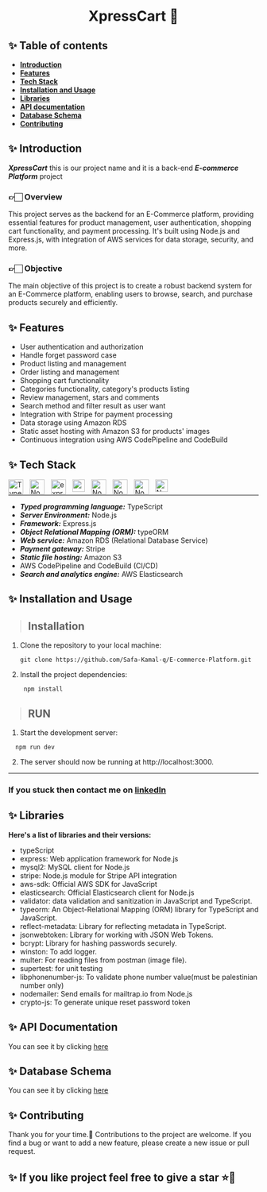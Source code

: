 <h1 align="center">XpressCart 🛒</h1>

## ✨️ Table of contents
- **[Introduction](https://github.com/Safa-Kamal-q/E-commerce-Platform#%EF%B8%8F-introduction)**
- **[Features](https://github.com/Safa-Kamal-q/E-commerce-Platform#%EF%B8%8F-features)**
- **[Tech Stack](https://github.com/Safa-Kamal-q/E-commerce-Platform#%EF%B8%8F-tech-stack)**
- **[Installation and Usage](https://github.com/Safa-Kamal-q/E-commerce-Platform#%EF%B8%8F-installation-and-usage)**
- **[Libraries](https://github.com/Safa-Kamal-q/E-commerce-Platform#%EF%B8%8F-libraries)**
- **[API documentation](https://github.com/Safa-Kamal-q/E-commerce-Platform#%EF%B8%8F-api-documentation)**
- **[Database Schema](https://github.com/Safa-Kamal-q/E-commerce-Platform#%EF%B8%8F-database-schema)**
- **[Contributing](https://github.com/Safa-Kamal-q/E-commerce-Platform#%EF%B8%8F-contributing)**


## ✨️ Introduction
***XpressCart*** this is our project name and it is a back-end ***E-commerce Platform*** project

### 👉🏻 Overview 

This project serves as the backend for an E-Commerce platform, providing essential features for product management, user authentication, shopping cart functionality, and payment processing. It's built using Node.js and Express.js, with integration of AWS services for data storage, security, and more.

### 👉🏻 Objective

The main objective of this project is to create a robust backend system for an E-Commerce platform, enabling users to browse, search, and purchase products securely and efficiently.

## ✨️ Features

- User authentication and authorization
- Handle forget password case
- Product listing and management
- Order listing and management
- Shopping cart functionality
- Categories functionality, category's products listing
- Review management, stars and comments
- Search method and filter result as user want
- Integration with Stripe for payment processing
- Data storage using Amazon RDS
- Static asset hosting with Amazon S3 for products' images
- Continuous integration using AWS CodePipeline and CodeBuild


## ✨️ Tech Stack

<img align="left" alt="TypeScript" width="30px" style="padding-right:10px;" src="https://cdn.jsdelivr.net/gh/devicons/devicon/icons/typescript/typescript-plain.svg" />
<img align="left" alt="NodeJS" width="30px" style="padding-right:10px;" src="https://cdn.jsdelivr.net/gh/devicons/devicon/icons/nodejs/nodejs-original.svg" />
<img align="left" alt="expressJS" width="30px" style="padding-right:10px;" src="https://ajeetchaulagain.com/static/7cb4af597964b0911fe71cb2f8148d64/87351/express-js.png" />
<img align="left" alt="amazon RDS" width="25px" style="padding-right:10px;" src="https://static-00.iconduck.com/assets.00/aws-rds-icon-454x512-53t9ho5u.png" />
<img align="left" alt="NodeJS" width="30px" style="padding-right:10px;" src="https://user-images.githubusercontent.com/62142146/208088732-e168fd64-3e48-4f48-b14d-9d91fa7d99f6.svg" />
<img align="left" alt="NodeJS" width="30px" style="padding-right:10px;" src="https://cdn.iconscout.com/icon/free/png-256/free-stripe-2-498440.png?f=webp" />
<img align="left" alt="NodeJS" width="30px" style="padding-right:10px;" src="https://www.gliffy.com/sites/default/files/image/2020-06/Amazon-Simple-Storage-Service-S3_Bucket-with-Objects_dark-bg.png" />
<img align="left" alt="NodeJS" width="25px" style="padding-right:10px;" src="https://symbols.getvecta.com/stencil_5/10_aws-elastic-search.23cf6ed447.svg" />
<br     />
  
-----
- ***Typed programming language:*** TypeScript
- ***Server Environment:*** Node.js 
- ***Framework:*** Express.js
- ***Object Relational Mapping (ORM):*** typeORM
- ***Web service:*** Amazon RDS (Relational Database Service)
- ***Payment gateway:*** Stripe 
- ***Static file hosting:*** Amazon S3
- AWS CodePipeline and CodeBuild (CI/CD)
- ***Search and analytics engine:*** AWS Elasticsearch 


## ✨️ Installation and Usage

> ## Installation

1. Clone the repository to your local machine:

   ```
   git clone https://github.com/Safa-Kamal-q/E-commerce-Platform.git
   
   ```
2. Install the project dependencies:
   ```
    npm install
   ```

> ## RUN

1. Start the development server:

  ```
    npm run dev
   ```
2. The server should now be running at http://localhost:3000.

--- 

### If you stuck then contact me on [linkedIn](https://www.linkedin.com/in/safa-qasrawi-073a3024b/)

## ✨️ Libraries
 **Here's a list of libraries and their versions:**
* typeScript
* express: Web application framework for Node.js
* mysql2: MySQL client for Node.js
* stripe: Node.js module for Stripe API integration
* aws-sdk: Official AWS SDK for JavaScript
* elasticsearch: Official Elasticsearch client for Node.js
* validator:  data validation and sanitization in JavaScript and TypeScript.
* typeorm: An Object-Relational Mapping (ORM) library for TypeScript and JavaScript.
* reflect-metadata: Library for reflecting metadata in TypeScript.
* jsonwebtoken: Library for working with JSON Web Tokens.
* bcrypt: Library for hashing passwords securely.
* winston: To add logger.
* multer: For reading files from postman (image file).
* supertest: for unit testing
* libphonenumber-js: To validate phone number value(must be palestinian number only)
* nodemailer: Send emails for mailtrap.io from Node.js
* crypto-js: To generate unique reset password token 

## ✨️ API Documentation
You can see it by clicking [here](https://innovative-starfish-d94.notion.site/API-Documentation-d9708f04b5fe408e8dc30e9d2fae15f8?pvs=4) 

## ✨️ Database Schema  
You can see it by clicking [here](https://dbdiagram.io/d/XpressCart-database-schema-65400908ffbf5169f0c2425d)

## ✨️ Contributing
Thank you for your time.🌼 Contributions to the project are welcome. If you find a bug or want to add a new feature, please create a new issue or pull request.

## ✨️ If you like project feel free to give a star ⭐💖
